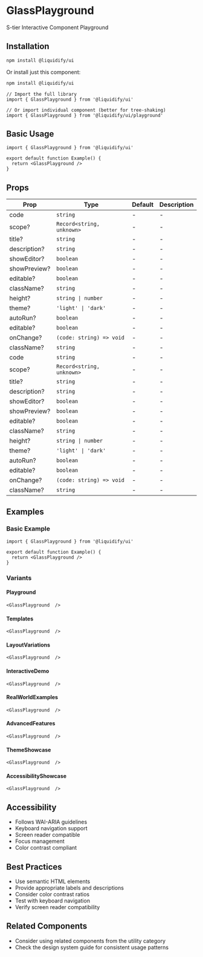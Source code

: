 # GlassPlayground

S-tier Interactive Component Playground

## Installation

```bash
npm install @liquidify/ui
```

Or install just this component:

```bash
npm install @liquidify/ui
```

```tsx
// Import the full library
import { GlassPlayground } from '@liquidify/ui'

// Or import individual component (better for tree-shaking)
import { GlassPlayground } from '@liquidify/ui/playground'
```

## Basic Usage

```tsx
import { GlassPlayground } from '@liquidify/ui'

export default function Example() {
  return <GlassPlayground />
}
```

## Props

| Prop | Type | Default | Description |
|------|------|---------|-------------|
| code | `string` | - | - |
| scope? | `Record<string, unknown>` | - | - |
| title? | `string` | - | - |
| description? | `string` | - | - |
| showEditor? | `boolean` | - | - |
| showPreview? | `boolean` | - | - |
| editable? | `boolean` | - | - |
| className? | `string` | - | - |
| height? | `string \| number` | - | - |
| theme? | `'light' \| 'dark'` | - | - |
| autoRun? | `boolean` | - | - |
| editable? | `boolean` | - | - |
| onChange? | `(code: string) => void` | - | - |
| className? | `string` | - | - |
| code | `string` | - | - |
| scope? | `Record<string, unknown>` | - | - |
| title? | `string` | - | - |
| description? | `string` | - | - |
| showEditor? | `boolean` | - | - |
| showPreview? | `boolean` | - | - |
| editable? | `boolean` | - | - |
| className? | `string` | - | - |
| height? | `string \| number` | - | - |
| theme? | `'light' \| 'dark'` | - | - |
| autoRun? | `boolean` | - | - |
| editable? | `boolean` | - | - |
| onChange? | `(code: string) => void` | - | - |
| className? | `string` | - | - |


## Examples

### Basic Example

```tsx
import { GlassPlayground } from '@liquidify/ui'

export default function Example() {
  return <GlassPlayground />
}
```

### Variants

#### Playground

```tsx
<GlassPlayground  />
```

#### Templates

```tsx
<GlassPlayground  />
```

#### LayoutVariations

```tsx
<GlassPlayground  />
```

#### InteractiveDemo

```tsx
<GlassPlayground  />
```

#### RealWorldExamples

```tsx
<GlassPlayground  />
```

#### AdvancedFeatures

```tsx
<GlassPlayground  />
```

#### ThemeShowcase

```tsx
<GlassPlayground  />
```

#### AccessibilityShowcase

```tsx
<GlassPlayground  />
```



## Accessibility

- Follows WAI-ARIA guidelines
- Keyboard navigation support
- Screen reader compatible
- Focus management
- Color contrast compliant

## Best Practices

- Use semantic HTML elements
- Provide appropriate labels and descriptions
- Consider color contrast ratios
- Test with keyboard navigation
- Verify screen reader compatibility

## Related Components

- Consider using related components from the utility category
- Check the design system guide for consistent usage patterns
